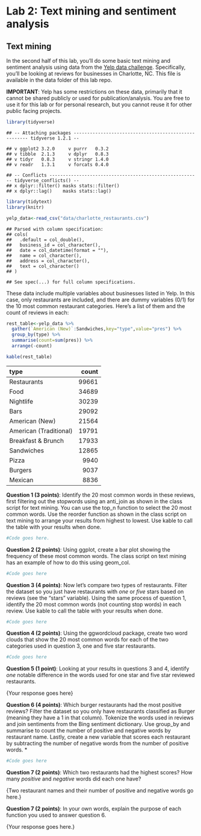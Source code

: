 Lab 2: Text mining and sentiment analysis
================

## Text mining

In the second half of this lab, you’ll do some basic text mining and
sentiment analysis using data from the [Yelp data
challenge](https://www.yelp.com/dataset/challenge). Specifically, you’ll
be looking at reviews for businesses in Charlotte, NC. This file is
available in the data folder of this lab repo.

**IMPORTANT**: Yelp has some restrictions on these data, primarily that
it cannot be shared publicly or used for publication/analysis. You are
free to use it for this lab or for personal research, but you cannot
reuse it for other public facing
    projects.

``` r
library(tidyverse)
```

    ## -- Attaching packages ----------------------------------------------------- tidyverse 1.2.1 --

    ## v ggplot2 3.2.0     v purrr   0.3.2
    ## v tibble  2.1.3     v dplyr   0.8.3
    ## v tidyr   0.8.3     v stringr 1.4.0
    ## v readr   1.3.1     v forcats 0.4.0

    ## -- Conflicts -------------------------------------------------------- tidyverse_conflicts() --
    ## x dplyr::filter() masks stats::filter()
    ## x dplyr::lag()    masks stats::lag()

``` r
library(tidytext)
library(knitr)

yelp_data<-read_csv("data/charlotte_restaurants.csv")
```

    ## Parsed with column specification:
    ## cols(
    ##   .default = col_double(),
    ##   business_id = col_character(),
    ##   date = col_datetime(format = ""),
    ##   name = col_character(),
    ##   address = col_character(),
    ##   text = col_character()
    ## )

    ## See spec(...) for full column specifications.

These data include multiple variables about businesses listed in Yelp.
In this case, only restaurants are included, and there are dummy
variables (0/1) for the 10 most common restaurant categories. Here’s a
list of them and the count of reviews in each:

``` r
rest_table<-yelp_data %>%
  gather(`American (New)`:Sandwiches,key="type",value="pres") %>%
  group_by(type) %>%
  summarise(count=sum(pres)) %>%
  arrange(-count)

kable(rest_table)
```

| type                   | count |
| :--------------------- | ----: |
| Restaurants            | 99661 |
| Food                   | 34689 |
| Nightlife              | 30239 |
| Bars                   | 29092 |
| American (New)         | 21564 |
| American (Traditional) | 19791 |
| Breakfast & Brunch     | 17933 |
| Sandwiches             | 12865 |
| Pizza                  |  9940 |
| Burgers                |  9037 |
| Mexican                |  8836 |

**Question 1 (3 points)**: Identify the 20 most common words in these
reviews, first filtering out the stopwords using an anti\_join as shown
in the class script for text mining. You can use the top\_n function to
select the 20 most common words. Use the reorder function as shown in
the class script on text mining to arrange your results from highest to
lowest. Use kable to call the table with your results when done.

``` r
#Code goes here.
```

**Question 2 (2 points)**: Using ggplot, create a bar plot showing the
frequency of these most common words. The class script on text mining
has an example of how to do this using geom\_col.

``` r
#Code goes here
```

**Question 3 (4 points)**: Now let’s compare two types of restaurants.
Filter the dataset so you just have restaurants with *one* or *five*
stars based on reviews (see the “stars” variable). Using the same
process of question 1, identify the 20 most common words (not counting
stop words) in each review. Use kable to call the table with your
results when done.

``` r
#Code goes here
```

**Question 4 (2 points)**: Using the ggwordcloud package, create two
word clouds that show the 20 most common words for each of the two
categories used in question 3, one and five star restaurants.

``` r
#Code goes here
```

**Question 5 (1 point)**: Looking at your results in questions 3 and 4,
identify *one* notable difference in the words used for one star and
five star reviewed restaurants.

{Your response goes here}

**Question 6 (4 points)**: Which burger restaurants had the most
positive reviews? Filter the dataset so you only have restaurants
classified as Burger (meaning they have a 1 in that column). Tokenize
the words used in reviews and join sentiments from the Bing sentiment
dictionary. Use group\_by and summarise to count the number of positive
and negative words by restaurant name. Lastly, create a new variable
that scores each restaurant by subtracting the number of negative words
from the number of positive words. \*

``` r
#Code goes here
```

**Question 7 (2 points)**: Which two restaurants had the highest scores?
How many *positive* and *negative* words did each one have?

{Two restaurant names and their number of positive and negative words go
here.}

**Question 7 (2 points)**: In your own words, explain the purpose of
each function you used to answer question 6.

{Your response goes here.}
